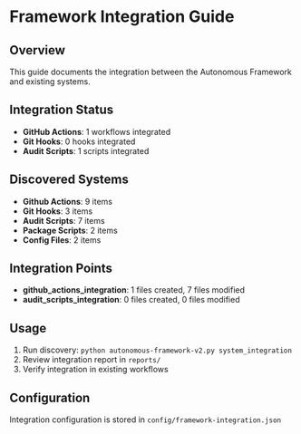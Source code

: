 # Framework Integration Guide

## Overview
This guide documents the integration between the Autonomous Framework and existing systems.

## Integration Status
- **GitHub Actions**: 1 workflows integrated
- **Git Hooks**: 0 hooks integrated
- **Audit Scripts**: 1 scripts integrated

## Discovered Systems
- **Github Actions**: 9 items
- **Git Hooks**: 3 items
- **Audit Scripts**: 7 items
- **Package Scripts**: 2 items
- **Config Files**: 2 items

## Integration Points
- **github_actions_integration**: 1 files created, 7 files modified
- **audit_scripts_integration**: 0 files created, 0 files modified

## Usage
1. Run discovery: `python autonomous-framework-v2.py system_integration`
2. Review integration report in `reports/`
3. Verify integration in existing workflows

## Configuration
Integration configuration is stored in `config/framework-integration.json`
